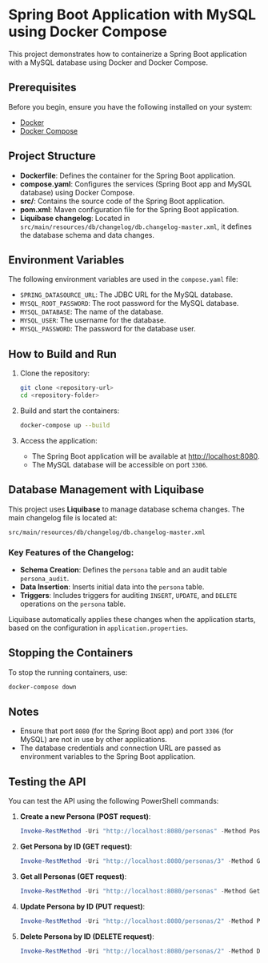 # Spring Boot Application with MySQL using Docker Compose

This project demonstrates how to containerize a Spring Boot application with a MySQL database using Docker and Docker Compose.

## Prerequisites

Before you begin, ensure you have the following installed on your system:

- [Docker](https://www.docker.com/)
- [Docker Compose](https://docs.docker.com/compose/)

## Project Structure

- **Dockerfile**: Defines the container for the Spring Boot application.
- **compose.yaml**: Configures the services (Spring Boot app and MySQL database) using Docker Compose.
- **src/**: Contains the source code of the Spring Boot application.
- **pom.xml**: Maven configuration file for the Spring Boot application.
- **Liquibase changelog**: Located in `src/main/resources/db/changelog/db.changelog-master.xml`, it defines the database schema and data changes.

## Environment Variables

The following environment variables are used in the `compose.yaml` file:

- `SPRING_DATASOURCE_URL`: The JDBC URL for the MySQL database.
- `MYSQL_ROOT_PASSWORD`: The root password for the MySQL database.
- `MYSQL_DATABASE`: The name of the database.
- `MYSQL_USER`: The username for the database.
- `MYSQL_PASSWORD`: The password for the database user.

## How to Build and Run

1. Clone the repository:
   ```bash
   git clone <repository-url>
   cd <repository-folder>
   ```

2. Build and start the containers:
   ```bash
   docker-compose up --build
   ```

3. Access the application:
   - The Spring Boot application will be available at [http://localhost:8080](http://localhost:8080).
   - The MySQL database will be accessible on port `3306`.

## Database Management with Liquibase

This project uses **Liquibase** to manage database schema changes. The main changelog file is located at:

```
src/main/resources/db/changelog/db.changelog-master.xml
```

### Key Features of the Changelog:
- **Schema Creation**: Defines the `persona` table and an audit table `persona_audit`.
- **Data Insertion**: Inserts initial data into the `persona` table.
- **Triggers**: Includes triggers for auditing `INSERT`, `UPDATE`, and `DELETE` operations on the `persona` table.

Liquibase automatically applies these changes when the application starts, based on the configuration in `application.properties`.

## Stopping the Containers

To stop the running containers, use:
```bash
docker-compose down
```

## Notes

- Ensure that port `8080` (for the Spring Boot app) and port `3306` (for MySQL) are not in use by other applications.
- The database credentials and connection URL are passed as environment variables to the Spring Boot application.

## Testing the API

You can test the API using the following PowerShell commands:

1. **Create a new Persona (POST request)**:
   ```powershell
   Invoke-RestMethod -Uri "http://localhost:8080/personas" -Method Post -ContentType "application/json" -Body '{"nombre": "Juan Pérez", "edad": 30}'
   ```

2. **Get Persona by ID (GET request)**:
   ```powershell
   Invoke-RestMethod -Uri "http://localhost:8080/personas/3" -Method Get
   ```

3. **Get all Personas (GET request)**:
   ```powershell
   Invoke-RestMethod -Uri "http://localhost:8080/personas" -Method Get
   ```

4. **Update Persona by ID (PUT request)**:
   ```powershell
   Invoke-RestMethod -Uri "http://localhost:8080/personas/2" -Method Put -ContentType "application/json" -Body '{"nombre": "Carlos García", "edad": 35}'
   ```
   
5. **Delete Persona by ID (DELETE request)**:
   ```powershell
   Invoke-RestMethod -Uri "http://localhost:8080/personas/2" -Method Delete
   ```